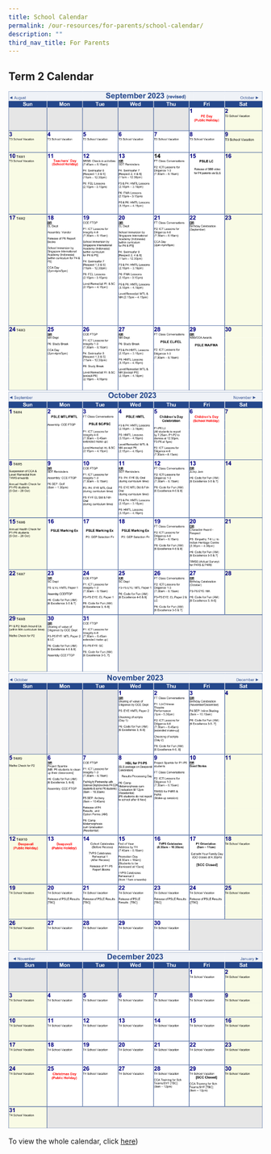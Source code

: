 ```yaml
---
title: School Calendar
permalink: /our-resources/for-parents/school-calendar/
description: ""
third_nav_title: For Parents
---
```

<h2>Term 2 Calendar</h2>

<img src="/images/Calendar/sept%202023%20tvps%20term%204%20school%20calendar.jpg"><br>
<img src="/images/Calendar/oct%202023%20tvps%20term%204%20school%20calendar.jpg"><br>
<img src="/images/Calendar/nov%202023%20tvps%20term%204%20school%20calendar.jpg"><br>
<img src="/images/Calendar/dec%202023%20tvps%20term%204%20school%20calendar.jpg"><br>

To view the whole calendar, click [here](/files/Calendar/2023%20tvps%20term%204%20school%20calendar_final%20(sch%20website).pdf))